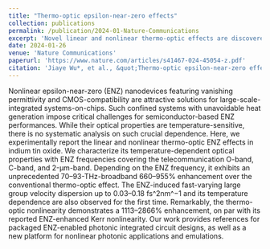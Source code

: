 ```yaml
---
title: "Thermo-optic epsilon-near-zero effects"
collection: publications
permalink: /publication/2024-01-Nature-Communications
excerpt: 'Novel linear and nonlinear thermo-optic effects are discovered in near-zero permittivity transparent conducting oxides.'
date: 2024-01-26
venue: 'Nature Communications'
paperurl: 'https://www.nature.com/articles/s41467-024-45054-z.pdf'
citation: 'Jiaye Wu*, et al., &quot;Thermo-optic epsilon-near-zero effects.&quot; <i>Nature Communications</i>. 15: 794, (2024).'
---
```


Nonlinear epsilon-near-zero (ENZ) nanodevices featuring vanishing permittivity and CMOS-compatibility are attractive solutions for large-scale-integrated systems-on-chips. Such confined systems with unavoidable heat generation impose critical challenges for semiconductor-based ENZ performances. While their optical properties are temperature-sensitive, there is no systematic analysis on such crucial dependence. Here, we experimentally report the linear and nonlinear thermo-optic ENZ effects in indium tin oxide. We characterize its temperature-dependent optical properties with ENZ frequencies covering the telecommunication O-band, C-band, and 2-μm-band. Depending on the ENZ frequency, it exhibits an unprecedented 70–93-THz-broadband 660–955% enhancement over the conventional thermo-optic effect. The ENZ-induced fast-varying large group velocity dispersion up to 0.03–0.18 fs^2nm^−1 and its temperature dependence are also observed for the first time. Remarkably, the thermo-optic nonlinearity demonstrates a 1113–2866% enhancement, on par with its reported ENZ-enhanced Kerr nonlinearity. Our work provides references for packaged ENZ-enabled photonic integrated circuit designs, as well as a new platform for nonlinear photonic applications and emulations.

<!-- Statistics: <span class='show_paper_citations' data='D2n8tswAAAAJ:r0BpntZqJG4C'></span> Source: Google Scholar -->
